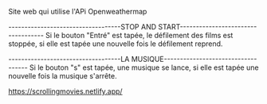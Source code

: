 Site web qui utilise l'APi Openweathermap

-----------------------------------STOP AND START-----------------------------------
Si le bouton "Entré" est tapée, le défilement des films est stoppée, si elle est tapée une nouvelle fois le défilement reprend.

-----------------------------------LA MUSIQUE-----------------------------------
Si le bouton "s" est tapée, une musique se lance, si elle est tapée une nouvelle fois la musique s'arrête.



https://scrollingmovies.netlify.app/
